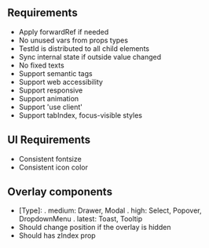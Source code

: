 ## Requirements

- Apply forwardRef if needed
- No unused vars from props types
- TestId is distributed to all child elements
- Sync internal state if outside value changed
- No fixed texts
- Support semantic tags
- Support web accessibility
- Support responsive
- Support animation
- Support 'use client'
- Support tabIndex, focus-visible styles

## UI Requirements

- Consistent fontsize
- Consistent icon color

## Overlay components

- [Type]:
  . medium: Drawer, Modal
  . high: Select, Popover, DropdownMenu
  . latest: Toast, Tooltip
- Should change position if the overlay is hidden
- Should has zIndex prop
